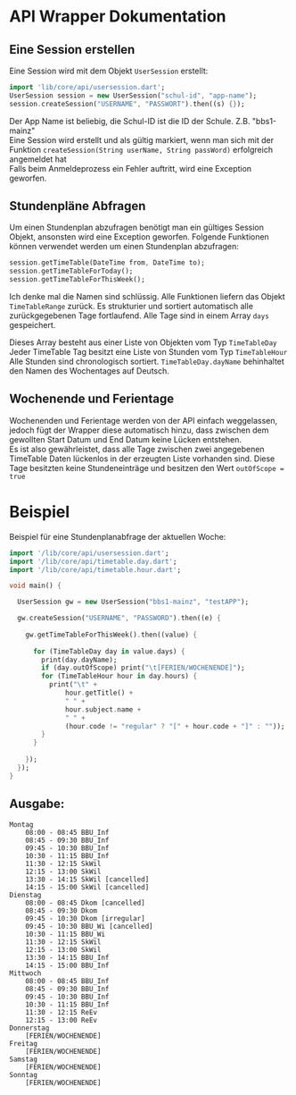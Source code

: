 # API Wrapper Dokumentation

## Eine Session erstellen

Eine Session wird mit dem Objekt `UserSession` erstellt:
```dart
import 'lib/core/api/usersession.dart';
UserSession session = new UserSession("schul-id", "app-name");
session.createSession("USERNAME", "PASSWORT").then((s) {});
```
Der App Name ist beliebig, die Schul-ID ist die ID der Schule. Z.B. "bbs1-mainz"<br>
Eine Session wird erstellt und als gültig markiert, wenn man sich mit der Funktion `createSession(String userName, String passWord)` erfolgreich angemeldet hat<br>
Falls beim Anmeldeprozess ein Fehler auftritt, wird eine Exception geworfen.

## Stundenpläne Abfragen

Um einen Stundenplan abzufragen benötigt man ein gültiges Session Objekt, ansonsten wird eine Exception geworfen.
Folgende Funktionen können verwendet werden um einen Stundenplan abzufragen:

```dart
session.getTimeTable(DateTime from, DateTime to);
session.getTimeTableForToday();
session.getTimeTableForThisWeek();
```
Ich denke mal die Namen sind schlüssig.
Alle Funktionen liefern das Objekt `TimeTableRange` zurück. Es strukturier und sortiert automatisch alle zurückgegebenen Tage fortlaufend.
Alle Tage sind in einem Array `days` gespeichert.

Dieses Array besteht aus einer Liste von Objekten vom Typ `TimeTableDay`
Jeder TimeTable Tag besitzt eine Liste von Stunden vom Typ `TimeTableHour`
Alle Stunden sind chronologisch sortiert. `TimeTableDay.dayName` behinhaltet den Namen des Wochentages auf Deutsch.

## Wochenende und Ferientage
Wochenenden und Ferientage werden von der API einfach weggelassen, jedoch fügt der Wrapper diese automatisch hinzu, dass zwischen dem gewollten Start Datum und End Datum keine Lücken entstehen.<br>
Es ist also gewährleistet, dass alle Tage zwischen zwei angegebenen TimeTable Daten lückenlos in der erzeugten Liste vorhanden sind.
Diese Tage besitzten keine Stundeneinträge und besitzen den Wert `outOfScope = true` 

# Beispiel
Beispiel für eine Stundenplanabfrage der aktuellen Woche:

```dart
import '/lib/core/api/usersession.dart';
import '/lib/core/api/timetable.day.dart';
import '/lib/core/api/timetable.hour.dart';

void main() {

  UserSession gw = new UserSession("bbs1-mainz", "testAPP");

  gw.createSession("USERNAME", "PASSWORD").then((e) {
   
    gw.getTimeTableForThisWeek().then((value) {
    
      for (TimeTableDay day in value.days) {
        print(day.dayName);
        if (day.outOfScope) print("\t[FERIEN/WOCHENENDE]");
        for (TimeTableHour hour in day.hours) {
          print("\t" +
              hour.getTitle() +
              " " +
              hour.subject.name +
              " " +
              (hour.code != "regular" ? "[" + hour.code + "]" : ""));
        }
      }
      
    });
  });
}

```
## Ausgabe:

```
Montag
	08:00 - 08:45 BBU_Inf 
	08:45 - 09:30 BBU_Inf 
	09:45 - 10:30 BBU_Inf 
	10:30 - 11:15 BBU_Inf 
	11:30 - 12:15 SkWil 
	12:15 - 13:00 SkWil 
	13:30 - 14:15 SkWil [cancelled]
	14:15 - 15:00 SkWil [cancelled]
Dienstag
	08:00 - 08:45 Dkom [cancelled]
	08:45 - 09:30 Dkom 
	09:45 - 10:30 Dkom [irregular]
	09:45 - 10:30 BBU_Wi [cancelled]
	10:30 - 11:15 BBU_Wi 
	11:30 - 12:15 SkWil 
	12:15 - 13:00 SkWil 
	13:30 - 14:15 BBU_Inf 
	14:15 - 15:00 BBU_Inf 
Mittwoch
	08:00 - 08:45 BBU_Inf 
	08:45 - 09:30 BBU_Inf 
	09:45 - 10:30 BBU_Inf 
	10:30 - 11:15 BBU_Inf 
	11:30 - 12:15 ReEv 
	12:15 - 13:00 ReEv 
Donnerstag
	[FERIEN/WOCHENENDE]
Freitag
	[FERIEN/WOCHENENDE]
Samstag
	[FERIEN/WOCHENENDE]
Sonntag
	[FERIEN/WOCHENENDE]

```
